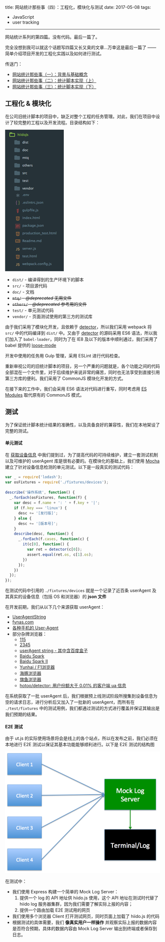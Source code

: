 title: 网站统计那些事（四）：工程化，模块化与测试
date: 2017-05-08
tags:
- JavaScript
- user tracking
---

网站统计系列的第四篇。没有代码。最后一篇了。
<!--more-->

完全没想到我可以就这个话题写四篇又长又臭的文章...万幸这是最后一篇了 —— 简单介绍项目开发的工程化实践以及如何进行测试。

传送门：

* [网站统计那些事（一）：背景与基础概念](../user-tracking-i)
* [网站统计那些事（二）：统计脚本实现（上）](../user-tracking-ii)
* [网站统计那些事（三）：统计脚本实现（下）](../user-tracking-iii)

## 工程化 & 模块化

在公司旧统计脚本的项目中，缺乏对整个工程的任务管理。对此，我们在项目中设计了较完整的工程以及开发流程。目录结构如下：

![](/images/hiidojs-code-structure.png)

* `dist/` - 编译得到的生产环境下的脚本
* `src/` - 项目源代码
* `doc/` - 文档
* ~~`mtq/` - *@deprecated* 无用文件~~
* ~~`others/` - *@deprecated* 参考用的文件~~
* `test/` - 单元测试代码
* `vendor/` - 页面测试使用的第三方的测试库

由于我们采用了模块化开发，且依赖于 [detector](https://github.com/hotoo/detector)，所以我们采用 webpack 将 `src/` 中的代码编译到 `dist/` 中。又由于 [detector](https://github.com/hotoo/detector) 的源码采用 ES6 语法，所以我们加入了 `babel-loader`，同时为了在 IE8 及以下的版本中顺利通过，我们采用了 babel 提供的 [loose-mode](https://github.com/bkonkle/babel-preset-es2015-loose)

开发中使用的任务用 Gulp 管理，采用 ESLint 进行代码检查。

重新审视公司的旧统计脚本的项目，另一个严重的问题就是，各个功能之间的代码全部混在一个文件里，对于后续维护来说非常的痛苦，同时也无法享受到直接引用第三方库的便利。我们采用了 CommonJS 模块化开发的方式。

在接下来的工作中，我们会采用 ES6 语法对代码进行重写，同时考虑用 [ES Modules](https://github.com/lukehoban/es6features#modules) 取代原有的 CommonJS 模式。

## 测试

为了保证统计脚本统计结果的准确性，以及具备良好的兼容性，我们在本地架设了完整的测试。

#### 单元测试

在 [获取设备信息](../user-tracking-ii#3-获取设备信息) 中我们提到过，为了提高代码的可持续维护，建立一套测试机制以及可维护的 userAgent 库是很有必要的。在模块化的基础上，我们使用 [Mocha](https://mochajs.org/) 建立了针对设备信息检测的单元测试。以下是一段真实的测试代码：

```js
var _ = require('lodash');
var osFixtures = require('./fixtures/devices');

describe('操作系统', function() {
  _.forEach(osFixtures, function(f) {
    var desc = f.name + ': ' + f.key + '|';
    if (f.key === 'linux') {
      desc += '[发行版]';
    } else {
      desc += '[版本号]';
    }
    describe(desc, function() {
      _.forEach(f.cases, function(c) {
        it(c[0], function() {
          var ret = detector(c[0]);
          assert.equal(ret.os, c[1].os);
        })
      });
    })
  });
});
```

在测试代码中引用的 `./fixtures/devices` 就是一个记录了近百条 userAgent 及其真实的设备信息（包括 OS 和浏览器）的 **json 文件**

在开发前期，我们从以下几个来源获取 userAgent：

* [UserAgentString](http://www.useragentstring.com/pages/useragentstring.php)
* [fynas.com](http://www.fynas.com/ua)
* [各种手机的 User-Agent](http://www.xuebuyuan.com/885759.html)
* 部分杂牌浏览器：
  * [115](http://blog.zsxsoft.com/post/4)
  * [2345](http://www.cnblogs.com/qq21270/p/3799124.html)
  * [userAgent string - 其中含百度盒子](https://github.com/hotoo/detector/issues/71)
  * [Baidu Spark](http://www.webapps-online.com/online-tools/user-agent-strings/dv/browser581791/baidu-spark-browser)
  * [Baidu Spark II](http://blog.csdn.net/ccclll1990/article/details/17006159)
  * [Yunhai / F1浏览器](https://www.aqtronix.com/useragents/?Action=ShowAgentDetails&Name=F1Browser+Yunhai+Browser)
  * [海豚浏览器](http://blog.csdn.net/ccclll1990/article/details/17006159)
  * [旗鱼浏览器](http://liulanmi.com/dl/10230.html/comment-page-2)
  * [hotoo/detector: 用户份额大于 0.01% 的客户端 ua 信息](https://github.com/hotoo/detector/issues/45)

在系统获取了一批 userAgent 后，我们根据预上线测试阶段所搜集到设备信息为空的请求日志，进行分析后又加入了一批新的 userAgent，而所有在 `./test/fixtures` 中的测试用例，我们都通过测试的方式进行覆盖并保证其输出是我们预期的结果。

#### E2E 测试

由于 ut.js 的实际使用场景将会是线上的各个站点，所以在发布之前，我们必须在本地进行 E2E 测试以保证其基本功能能够顺利进行。以下是 E2E 测试的结构图

![](/images/hiidojs-e2e-test.png)

在测试中：

* 我们使用 Express 构建一个简单的 Mock Log Server：
    1. 提供一个 log 的 API 地址供 hiido.js 使用，这个 API 地址在测试时代替了 hiido log 服务器集群，因为我们需要了解实际上报的内容；
    2. 提供一个路由加载 E2E 测试用的网页
* 我们使用多个浏览器 Client 打开测试网页，同时页面上加载了 hiido.js 的代码
* 根据测试的具体需要，我们 **像真实用户一样操作** 并观察实际上报的数据内容是否符合预期，具体的数据内容由 Mock Log Server 输出到终端或者保存到日志。
